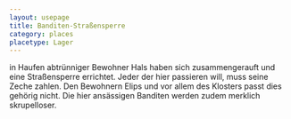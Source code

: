 ```yaml
---
layout: usepage
title: Banditen-Straßensperre
category: places
placetype: Lager
---
```


in Haufen abtrünniger Bewohner Hals haben sich zusammengerauft und eine Straßensperre errichtet. Jeder der hier
passieren will, muss seine Zeche zahlen. Den Bewohnern Elips und vor allem des Klosters passt dies gehörig nicht. Die
hier ansässigen Banditen werden zudem merklich skrupelloser.